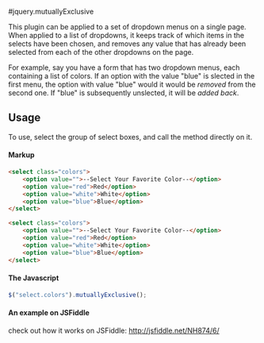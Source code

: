 #jquery.mutuallyExclusive

This plugin can be applied to a set of dropdown menus on a single page. When applied to a list of dropdowns, it keeps track of which items in the selects have been chosen, and removes any value that has already been selected from each of the other dropdowns on the page. 

For example, say you have a form that has two dropdown menus, each containing a list of colors. If an option with the value "blue" is slected in the first menu, the option with value "blue" would it would be *removed* from the second one. If "blue" is subsequently unslected, it will be *added back*.

## Usage

To use, select the group of select boxes, and call the method directly on it. 

#### Markup

```HTML
<select class="colors">
    <option value="">--Select Your Favorite Color--</option>
    <option value="red">Red</option>
    <option value="white">White</option>
    <option value="blue">Blue</option> 
</select>

<select class="colors">
    <option value="">--Select Your Favorite Color--</option>
    <option value="red">Red</option>
    <option value="white">White</option>
    <option value="blue">Blue</option> 
</select>
```

#### The Javascript

```Javascript
$("select.colors").mutuallyExclusive();
```

#### An example on JSFiddle
check out how it works on JSFiddle:
http://jsfiddle.net/NH874/6/



